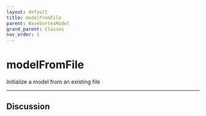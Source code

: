 ```yaml
---
layout: default
title: modelFromFile
parent: WaveVortexModel
grand_parent: Classes
nav_order: 1
---
```


#  modelFromFile

Initialize a model from an existing file


---

## Discussion

  
